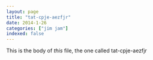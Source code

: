 ```yaml
---
layout: page
title: "tat-cpje-aezfjr"
date: 2014-1-26
categories: ["jim jam"]
indexed: false
---
```

This is the body of _this_ file, the one called tat-cpje-aezfjr
